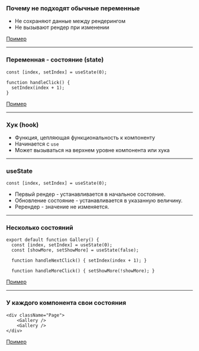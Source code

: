 ### Почему не подходят обычные переменные

- Не сохраняют данные между рендерингом
- Не вызывают рендер при изменении

[Пример](ex1)

---

### Переменная - состояние (state)

```
const [index, setIndex] = useState(0);

function handleClick() {
  setIndex(index + 1);
}
```

[Пример](ex2)

---

### Хук (hook)

- Функция, цепляющая функциональность к компоненту
- Начинается с ```use```
- Может вызываться на верхнем уровне компонента или хука

---

### useState

```
const [index, setIndex] = useState(0);
```

- Первый рендер - устанавливается в начальное состояние.
- Обновление состояние - устанавливается в указанную величину.
- Ререндер - значение не изменяется.

---

### Несколько состояний

```
export default function Gallery() {
  const [index, setIndex] = useState(0);
  const [showMore, setShowMore] = useState(false);

  function handleNextClick() { setIndex(index + 1); }

  function handleMoreClick() { setShowMore(!showMore); }
```

[Пример](ex3)

---

### У каждого компонента свои состояния

```
<div className="Page">
    <Gallery />
    <Gallery />
</div>
```

[Пример](ex4)
